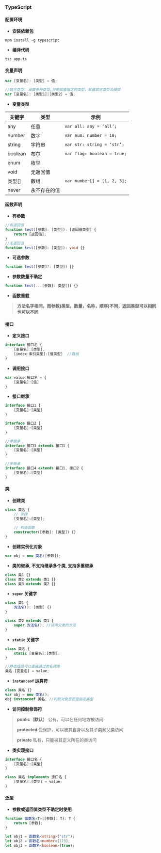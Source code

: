 ### TypeScript

#### 配置环境

- **安装依赖包**

```shell
npm install -g typescript
```

- **编译代码**

```shell
tsc app.ts
```

#### 变量声明

```typescript
var [变量名]: [类型] = 值;

//联合类型: 设置多种类型,只能赋值指定的类型，赋值其它类型会报错
var [变量名]: [类型1]|[类型2] = 值;
```

- **变量类型**

| 关键字  | 类型         | 示例                        |
| ------- | ------------ | --------------------------- |
| any     | 任意         | `var all: any = ‘all’;`     |
| number  | 数字         | `var num: number = 10;`     |
| string  | 字符串       | `var str: string = ‘str’;`  |
| boolean | 布尔         | `var flag: boolean = true;` |
| enum    | 枚举         |                             |
| void    | 无返回值     |                             |
| 类型[]  | 数组         | `var number[] = [1, 2, 3];` |
| never   | 永不存在的值 |                             |

#### 函数声明

- **有参数**

```typescript
//有返回值
function test([参数]: [类型]): [返回值类型] {
    return [返回值];
}
//无返回值
function test([参数]: [类型]): void {}
```

- **可选参数**

```typescript
function test([参数]?: [类型]) {}
```

- **参数数量不确定**

```typescript
function test(...[参数]: 类型[]) {}
```

- **函数重载**

> **方法名字相同，而参数(类型，数量，名称，顺序)不同，返回类型可以相同也可以不同**

#### 接口

- **定义接口**

```typescript
interface 接口名 {
    [变量名]:[类型],
    [index:索引类型]:[值类型]  //数组
}
```

- **调用接口**

```typescript
var value:接口名 = { 
	[变量名]:[值]
} 
```

- **接口继承**

```typescript
interface 接口1 { 
	[变量名]:[类型]
}

interface 接口2 { 
	[变量名]:[类型]
}

//单继承
interface 接口3 extends 接口1 { 
	[变量名]:[类型]
}
 
//多继承
interface 接口4 extends 接口1, 接口2 { 
	[变量名]:[类型]
}
```

#### 类

- **创建类**

```typescript
class 类名 { 
    // 字段 
    [变量名]:[类型]; 
 
    // 构造函数 
    constructor([参数]: [类型]) {}
}
```

- **创建实例化对象**

```typescript
var obj = new 类名([参数]);
```

- **类的继承, 不支持继承多个类, 支持多重继承**

```typescript
class 类1 {}
class 类2 extends 类1 {}
class 类3 extends 类2 {}
```

- **`super` 关键字**

```typescript
class 类1 {
    方法名(): [类型] {}
}

class 类2 extends 类1 {
    super.方法名(); //调用父类的方法
}
```

- **`static` 关键字**

```typescript
class 类名 {  
	static [变量名]:[类型]; 
} 

//静态成员可以直接通过类名调用
类名.[变量名] = value;
```

- **`instanceof` 运算符**

```typescript
class 类名 {}
var obj = new 类名();
obj instanceof 类名; //判断对象是否是指定类型
```

- **访问控制修饰符**

> **public（默认）**	 公有，可以在任何地方被访问
>
> **protected** 		受保护，可以被其自身以及其子类和父类访问
>
> **private** 		     私有，只能被其定义所在的类访问

- **类实现接口**

```typescript
interface 接口名 { 
	[变量名]:[类型]
}

class 类名 implements 接口名 {
	[变量名]:[类型] = value;
}
```

#### 泛型

- **参数或返回值类型不确定时使用**

```typescript
function 函数名<T>([参数]: T): T {
    return [参数];
}

let obj1 = 函数名<string>("str");
let obj2 = 函数名<number>(123);
let obj3 = 函数名<boolean>(true);
```

